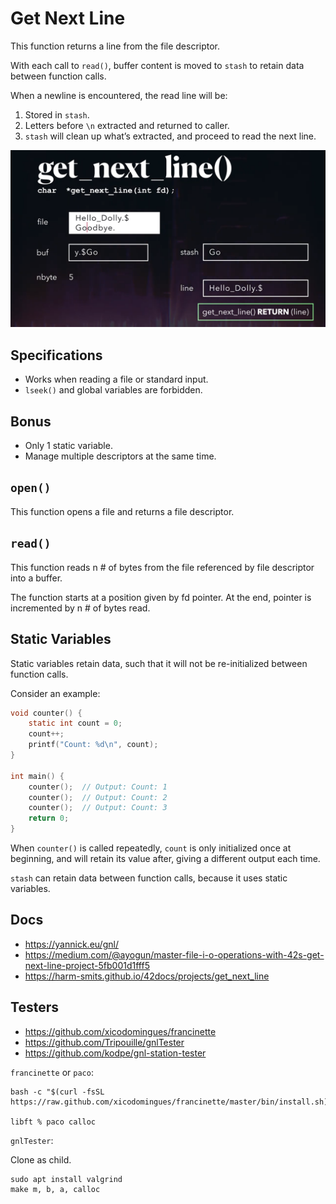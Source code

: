 # Get Next Line

This function returns a line from the file descriptor.

With each call to `read()`, buffer content is moved to `stash` to retain data between function calls.

When a newline is encountered, the read line will be:
1. Stored in `stash`.
2. Letters before `\n` extracted and returned to caller.
3. `stash` will clean up what’s extracted, and proceed to read the next line.

![alt text](assets/videoframe_812339.png)

## Specifications

- Works when reading a file or standard input.
- `lseek()` and global variables are forbidden.

## Bonus

- Only 1 static variable.
- Manage multiple descriptors at the same time.

## `open()`

This function opens a file and returns a file descriptor.

## `read()`

This function reads n # of bytes from the file referenced by file descriptor into a buffer. 

The function starts at a position given by fd pointer. At the end, pointer is incremented by n # of bytes read.

## Static Variables

Static variables retain data, such that it will not be re-initialized between function calls.

Consider an example:

```c
void counter() {
    static int count = 0;
    count++;
    printf("Count: %d\n", count);
}

int main() {
    counter();  // Output: Count: 1
    counter();  // Output: Count: 2
    counter();  // Output: Count: 3
    return 0;
}
```

When `counter()` is called repeatedly, `count` is only initialized once at beginning, and will retain its value after, giving a different output each time.

`stash` can retain data between function calls, because it uses static variables.

## Docs

- https://yannick.eu/gnl/
- https://medium.com/@ayogun/master-file-i-o-operations-with-42s-get-next-line-project-5fb001d1fff5
- https://harm-smits.github.io/42docs/projects/get_next_line

## Testers

- https://github.com/xicodomingues/francinette
- https://github.com/Tripouille/gnlTester
- https://github.com/kodpe/gnl-station-tester

`francinette` or `paco`:

```
bash -c "$(curl -fsSL https://raw.github.com/xicodomingues/francinette/master/bin/install.sh)"

libft % paco calloc
```

`gnlTester`:

Clone as child.

```
sudo apt install valgrind
make m, b, a, calloc
```

